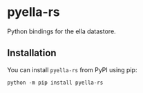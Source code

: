 # pyella-rs

Python bindings for the ella datastore.

## Installation

You can install `pyella-rs` from PyPI using pip:

```shell
python -m pip install pyella-rs
```

